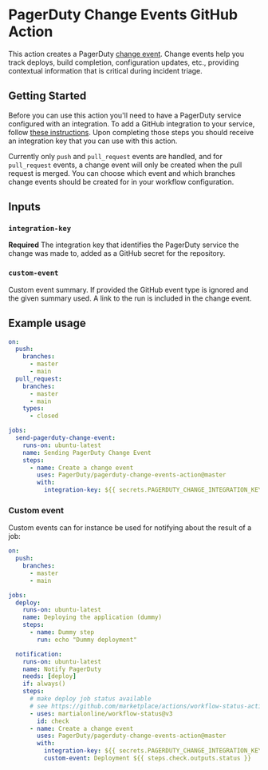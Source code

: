 # PagerDuty Change Events GitHub Action

This action creates a PagerDuty [change event](https://support.pagerduty.com/docs/change-events). Change events help
you track deploys, build completion, configuration updates, etc., providing contextual information that is critical during incident triage.

## Getting Started

Before you can use this action you'll need to have a PagerDuty service configured with an integration. To add a
GitHub integration to your service, follow [these instructions](https://support.pagerduty.com/docs/github-changes#in-pagerduty). Upon completing those steps you should receive an integration key that you can use with this action.

Currently only `push` and `pull_request` events are handled, and for `pull_request` events, a change event will only be created
when the pull request is merged. You can choose which event and which branches change events should be created for in your
workflow configuration.

## Inputs

### `integration-key`

**Required** The integration key that identifies the PagerDuty service the change was made to, added as a GitHub secret for the repository.

### `custom-event`

Custom event summary. If provided the GitHub event type is ignored and the given summary used. A link to the run is included in the change event.

## Example usage

```yaml
on:
  push:
    branches:
      - master
      - main
  pull_request:
    branches:
      - master
      - main
    types:
      - closed

jobs:
  send-pagerduty-change-event:
    runs-on: ubuntu-latest
    name: Sending PagerDuty Change Event
    steps:
      - name: Create a change event
        uses: PagerDuty/pagerduty-change-events-action@master
        with:
          integration-key: ${{ secrets.PAGERDUTY_CHANGE_INTEGRATION_KEY }}
```

### Custom event

Custom events can for instance be used for notifying about the result of a job:

```yaml
on:
  push:
    branches:
      - master
      - main

jobs:
  deploy:
    runs-on: ubuntu-latest
    name: Deploying the application (dummy)
    steps:
      - name: Dummy step
        run: echo "Dummy deployment"

  notification:
    runs-on: ubuntu-latest
    name: Notify PagerDuty
    needs: [deploy]
    if: always()
    steps:
      # make deploy job status available
      # see https://github.com/marketplace/actions/workflow-status-action
      - uses: martialonline/workflow-status@v3
        id: check
      - name: Create a change event
        uses: PagerDuty/pagerduty-change-events-action@master
        with:
          integration-key: ${{ secrets.PAGERDUTY_CHANGE_INTEGRATION_KEY }}
          custom-event: Deployment ${{ steps.check.outputs.status }}
```
